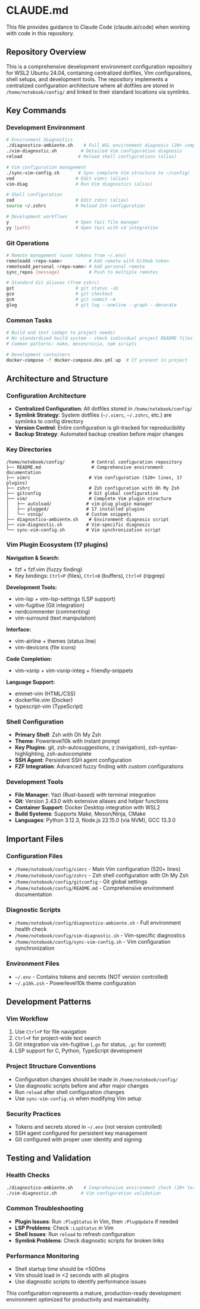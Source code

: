 # CLAUDE.md

This file provides guidance to Claude Code (claude.ai/code) when working with code in this repository.

## Repository Overview

This is a comprehensive development environment configuration repository for WSL2 Ubuntu 24.04, containing centralized dotfiles, Vim configurations, shell setups, and development tools. The repository implements a centralized configuration architecture where all dotfiles are stored in `/home/notebook/config/` and linked to their standard locations via symlinks.

## Key Commands

### Development Environment
```bash
# Environment diagnostics
./diagnostico-ambiente.sh    # Full WSL environment diagnosis (20+ components)
./vim-diagnostic.sh         # Detailed Vim configuration diagnosis
reload                     # Reload shell configurations (alias)

# Vim configuration management
./sync-vim-config.sh       # Sync complete Vim structure to ~/config/
ved                       # Edit vimrc (alias)
vim-diag                  # Run Vim diagnostics (alias)

# Shell configuration
zed                       # Edit zshrc (alias)
source ~/.zshrc           # Reload Zsh configuration

# Development workflows
y                         # Open Yazi file manager
yy [path]                 # Open Yazi with cd integration
```

### Git Operations
```bash
# Remote management (uses tokens from ~/.env)
remoteadd <repo-name>          # Add remote with GitHub token
remoteadd_personal <repo-name> # Add personal remote
sync_repos [message]           # Push to multiple remotes

# Standard Git aliases (from zshrc)
gst                       # git status -sb
gco                       # git checkout  
gcm                       # git commit -m
glog                      # git log --oneline --graph --decorate
```

### Common Tasks
```bash
# Build and test (adapt to project needs)
# No standardized build system - check individual project README files
# Common patterns: make, meson/ninja, npm scripts

# Development containers
docker-compose -f docker-compose.dev.yml up  # If present in project
```

## Architecture and Structure

### Configuration Architecture
- **Centralized Configuration**: All dotfiles stored in `/home/notebook/config/`
- **Symlink Strategy**: System dotfiles (`~/.vimrc`, `~/.zshrc`, etc.) are symlinks to config directory
- **Version Control**: Entire configuration is git-tracked for reproducibility
- **Backup Strategy**: Automated backup creation before major changes

### Key Directories
```
/home/notebook/config/          # Central configuration repository
├── README.md                   # Comprehensive environment documentation
├── vimrc                      # Vim configuration (520+ lines, 17 plugins)
├── zshrc                      # Zsh configuration with Oh My Zsh
├── gitconfig                  # Git global configuration
├── vim/                       # Complete Vim plugin structure
│   ├── autoload/             # vim-plug plugin manager
│   ├── plugged/              # 17 installed plugins
│   └── vsnip/                # Custom snippets
├── diagnostico-ambiente.sh    # Environment diagnosis script
├── vim-diagnostic.sh         # Vim-specific diagnosis
└── sync-vim-config.sh        # Vim synchronization script
```

### Vim Plugin Ecosystem (17 plugins)
**Navigation & Search:**
- fzf + fzf.vim (fuzzy finding)
- Key bindings: `Ctrl+P` (files), `Ctrl+B` (buffers), `Ctrl+F` (ripgrep)

**Development Tools:**
- vim-lsp + vim-lsp-settings (LSP support)
- vim-fugitive (Git integration)
- nerdcommenter (commenting)
- vim-surround (text manipulation)

**Interface:**
- vim-airline + themes (status line)
- vim-devicons (file icons)

**Code Completion:**
- vim-vsnip + vim-vsnip-integ + friendly-snippets

**Language Support:**
- emmet-vim (HTML/CSS)
- dockerfile.vim (Docker)
- typescript-vim (TypeScript)

### Shell Configuration
- **Primary Shell**: Zsh with Oh My Zsh
- **Theme**: Powerlevel10k with instant prompt
- **Key Plugins**: git, zsh-autosuggestions, z (navigation), zsh-syntax-highlighting, zsh-autocomplete
- **SSH Agent**: Persistent SSH agent configuration
- **FZF Integration**: Advanced fuzzy finding with custom configurations

### Development Tools
- **File Manager**: Yazi (Rust-based) with terminal integration
- **Git**: Version 2.43.0 with extensive aliases and helper functions
- **Container Support**: Docker Desktop integration with WSL2
- **Build Systems**: Supports Make, Meson/Ninja, CMake
- **Languages**: Python 3.12.3, Node.js 22.15.0 (via NVM), GCC 13.3.0

## Important Files

### Configuration Files
- `/home/notebook/config/vimrc` - Main Vim configuration (520+ lines)
- `/home/notebook/config/zshrc` - Zsh shell configuration with Oh My Zsh
- `/home/notebook/config/gitconfig` - Git global settings
- `/home/notebook/config/README.md` - Comprehensive environment documentation

### Diagnostic Scripts
- `/home/notebook/config/diagnostico-ambiente.sh` - Full environment health check
- `/home/notebook/config/vim-diagnostic.sh` - Vim-specific diagnostics
- `/home/notebook/config/sync-vim-config.sh` - Vim configuration synchronization

### Environment Files
- `~/.env` - Contains tokens and secrets (NOT version controlled)
- `~/.p10k.zsh` - Powerlevel10k theme configuration

## Development Patterns

### Vim Workflow
1. Use `Ctrl+P` for file navigation
2. `Ctrl+F` for project-wide text search
3. Git integration via vim-fugitive (`,gs` for status, `,gc` for commit)
4. LSP support for C, Python, TypeScript development

### Project Structure Conventions
- Configuration changes should be made in `/home/notebook/config/`
- Use diagnostic scripts before and after major changes
- Run `reload` after shell configuration changes
- Use `sync-vim-config.sh` when modifying Vim setup

### Security Practices
- Tokens and secrets stored in `~/.env` (not version controlled)
- SSH agent configured for persistent key management
- Git configured with proper user identity and signing

## Testing and Validation

### Health Checks
```bash
./diagnostico-ambiente.sh    # Comprehensive environment check (20+ tests)
./vim-diagnostic.sh         # Vim configuration validation
```

### Common Troubleshooting
- **Plugin Issues**: Run `:PlugStatus` in Vim, then `:PlugUpdate` if needed
- **LSP Problems**: Check `:LspStatus` in Vim
- **Shell Issues**: Run `reload` to refresh configuration
- **Symlink Problems**: Check diagnostic scripts for broken links

### Performance Monitoring
- Shell startup time should be <500ms
- Vim should load in <2 seconds with all plugins
- Use diagnostic scripts to identify performance issues

This configuration represents a mature, production-ready development environment optimized for productivity and maintainability.